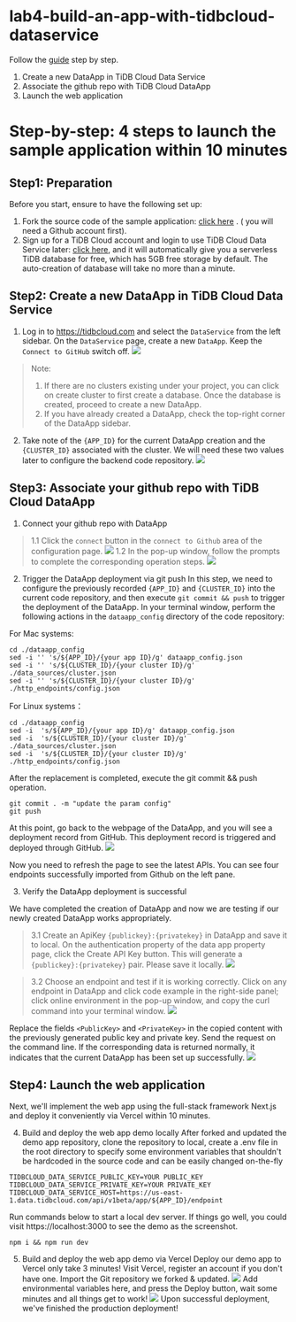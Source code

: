 # lab4-build-an-app-with-tidbcloud-dataservice

Follow the [guide](https://github.com/tidbcloud/data-service-example) step by step.
1. Create a new DataApp in TiDB Cloud Data Service
2. Associate the github repo with TiDB Cloud DataApp
3. Launch the web application


# Step-by-step: 4 steps to launch the sample application within 10 minutes
## Step1: Preparation
Before you start, ensure to have the following set up:
1. Fork the source code of the sample application: [click here](https://github.com/tidbcloud/data-service-example/fork) . ( you will need a Github account first).
2. Sign up for a TiDB Cloud account and login to use TiDB Cloud Data Service later: [click here](https://tidbcloud.com/console/data-service), and it will automatically give you a serverless TiDB database for free, which has 5GB free storage by default. The auto-creation of database will take no more than a minute.

## Step2: Create a new DataApp in TiDB Cloud Data Service
1. Log in to https://tidbcloud.com and select the `DataService` from the left sidebar. On the `DataService` page, create a new `DataApp`. Keep the `Connect to GitHub` switch off.
![](./image/create_data_app.png)

> Note:
> 1. If there are no clusters existing under your project, you can click on create cluster to first create a database. Once the database is created, proceed to create a new DataApp.
> 2. If you have already created a DataApp, check the top-right corner of the DataApp sidebar.

2. Take note of the `{APP_ID}` for the current DataApp creation and the `{CLUSTER_ID}` associated with the cluster. We will need these two values later to configure the backend code repository.
![](./image/data_app_info.png)

## Step3: Associate your github repo with TiDB Cloud DataApp
1. Connect your github repo with DataApp

> 1.1 Click the `connect` button in the `connect to Github` area of the configuration page.
![](./image/connect_to_github.png)
> 1.2 In the pop-up window, follow the prompts to complete the corresponding operation steps.
![](./image/connect_to_github_config.png)

2. Trigger the DataApp deployment via git push
In this step, we need to configure the previously recorded `{APP_ID}` and `{CLUSTER_ID}` into the current code repository, and then execute `git commit && push` to trigger the deployment of the DataApp.
In your terminal window, perform the following actions in the `dataapp_config` directory of the code repository:

For Mac systems:
```
cd ./dataapp_config
sed -i '' 's/${APP_ID}/{your app ID}/g' dataapp_config.json
sed -i '' 's/${CLUSTER_ID}/{your cluster ID}/g' ./data_sources/cluster.json
sed -i '' 's/${CLUSTER_ID}/{your cluster ID}/g' ./http_endpoints/config.json
```

For Linux systems：
```
cd ./dataapp_config
sed -i  's/${APP_ID}/{your app ID}/g' dataapp_config.json
sed -i  's/${CLUSTER_ID}/{your cluster ID}/g' ./data_sources/cluster.json
sed -i  's/${CLUSTER_ID}/{your cluster ID}/g' ./http_endpoints/config.json
```
After the replacement is completed, execute the git commit && push operation.
```
git commit . -m "update the param config"
git push
```

At this point, go back to the webpage of the DataApp, and you will see a deployment record from GitHub. This deployment record is triggered and deployed through GitHub.
![](./image/dataapp_deploylog.png)

Now you need to refresh the page to see the latest APIs. You can see four endpoints successfully imported from Github on the left pane.

3. Verify the DataApp deployment is successful

We have completed the creation of DataApp and now we are testing if our newly created DataApp works appropriately.

> 3.1 Create an ApiKey `{publickey}:{privatekey}` in DataApp and save it to local.
On the authentication property of the data app property page, click the Create API Key button. This will generate a `{publickey}:{privatekey}` pair.  Please save it locally.
![](./image/connect_api_key.png)

> 3.2 Choose an endpoint and test if it is working correctly.
Click on any endpoint in DataApp and click code example in the right-side panel; click online environment in the pop-up window, and copy the curl command into your terminal window.
![](./image/code_example.png)

Replace the fields `<PublicKey>` and `<PrivateKey>` in the copied content with the previously generated public key and private key. Send the request on the command line. If the corresponding data is returned normally, it indicates that the current DataApp has been set up successfully.
![](./image/curl_result.png)

## Step4: Launch the web application
  
Next, we'll implement the web app using the full-stack framework Next.js and deploy it conveniently via Vercel within 10 minutes.

4. Build and deploy the web app demo locally
After forked and updated the demo app repository, clone the repository to local, create a .env file in the root directory to specify some environment variables that shouldn't be hardcoded in the source code and can be easily changed on-the-fly
```
TIDBCLOUD_DATA_SERVICE_PUBLIC_KEY=YOUR PUBLIC_KEY
TIDBCLOUD_DATA_SERVICE_PRIVATE_KEY=YOUR PRIVATE_KEY
TIDBCLOUD_DATA_SERVICE_HOST=https://us-east-1.data.tidbcloud.com/api/v1beta/app/${APP_ID}/endpoint
```
Run commands below to start a local dev server. If things go well, you could visit https://localhost:3000 to see the demo as the screenshot.
```
npm i && npm run dev
```
5. Build and deploy the web app demo via Vercel
Deploy our demo app to Vercel only take 3 minutes! Visit Vercel, register an account if you don't have one. Import the Git repository we forked & updated.
![](./image/import_to_vercel.png)
Add environmental variables here, and press the Deploy button, wait some minutes and all things get to work!
![](./image/config_vercel.png)
Upon successful deployment, we've finished the production deployment!
